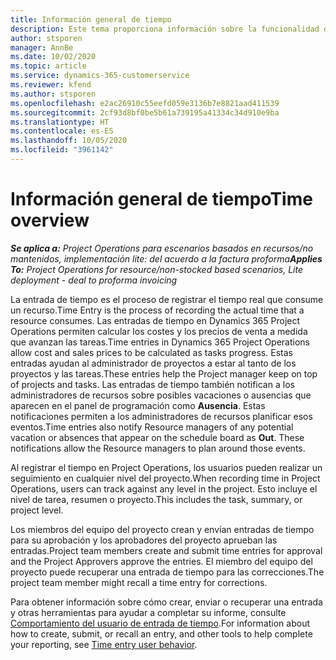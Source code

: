 ```yaml
---
title: Información general de tiempo
description: Este tema proporciona información sobre la funcionalidad de Tiempo de Dynamics 365 Project Operations.
author: stsporen
manager: AnnBe
ms.date: 10/02/2020
ms.topic: article
ms.service: dynamics-365-customerservice
ms.reviewer: kfend
ms.author: stsporen
ms.openlocfilehash: e2ac26910c55eefd059e3136b7e8821aad411539
ms.sourcegitcommit: 2cf93d8bf0be5b61a739195a41334c34d910e9ba
ms.translationtype: HT
ms.contentlocale: es-ES
ms.lasthandoff: 10/05/2020
ms.locfileid: "3961142"
---
```

# <a name="time-overview"></a><span data-ttu-id="c4c6a-103">Información general de tiempo</span><span class="sxs-lookup"><span data-stu-id="c4c6a-103">Time overview</span></span>

<span data-ttu-id="c4c6a-104">_**Se aplica a:** Project Operations para escenarios basados en recursos/no mantenidos, implementación lite: del acuerdo a la factura proforma_</span><span class="sxs-lookup"><span data-stu-id="c4c6a-104">_**Applies To:** Project Operations for resource/non-stocked based scenarios, Lite deployment - deal to proforma invoicing_</span></span>

<span data-ttu-id="c4c6a-105">La entrada de tiempo es el proceso de registrar el tiempo real que consume un recurso.</span><span class="sxs-lookup"><span data-stu-id="c4c6a-105">Time Entry is the process of recording the actual time that a resource consumes.</span></span> <span data-ttu-id="c4c6a-106">Las entradas de tiempo en Dynamics 365 Project Operations permiten calcular los costes y los precios de venta a medida que avanzan las tareas.</span><span class="sxs-lookup"><span data-stu-id="c4c6a-106">Time entries in Dynamics 365 Project Operations allow cost and sales prices to be calculated as tasks progress.</span></span> <span data-ttu-id="c4c6a-107">Estas entradas ayudan al administrador de proyectos a estar al tanto de los proyectos y las tareas.</span><span class="sxs-lookup"><span data-stu-id="c4c6a-107">These entries help the Project manager keep on top of projects and tasks.</span></span> <span data-ttu-id="c4c6a-108">Las entradas de tiempo también notifican a los administradores de recursos sobre posibles vacaciones o ausencias que aparecen en el panel de programación como **Ausencia**. Estas notificaciones permiten a los administradores de recursos planificar esos eventos.</span><span class="sxs-lookup"><span data-stu-id="c4c6a-108">Time entries also notify Resource managers of any potential vacation or absences that appear on the schedule board as **Out**. These notifications allow the Resource managers to plan around those events.</span></span>

<span data-ttu-id="c4c6a-109">Al registrar el tiempo en Project Operations, los usuarios pueden realizar un seguimiento en cualquier nivel del proyecto.</span><span class="sxs-lookup"><span data-stu-id="c4c6a-109">When recording time in Project Operations, users can track against any level in the project.</span></span> <span data-ttu-id="c4c6a-110">Esto incluye el nivel de tarea, resumen o proyecto.</span><span class="sxs-lookup"><span data-stu-id="c4c6a-110">This includes the task, summary, or project level.</span></span>

<span data-ttu-id="c4c6a-111">Los miembros del equipo del proyecto crean y envían entradas de tiempo para su aprobación y los aprobadores del proyecto aprueban las entradas.</span><span class="sxs-lookup"><span data-stu-id="c4c6a-111">Project team members create and submit time entries for approval and the Project Approvers approve the entries.</span></span> <span data-ttu-id="c4c6a-112">El miembro del equipo del proyecto puede recuperar una entrada de tiempo para las correcciones.</span><span class="sxs-lookup"><span data-stu-id="c4c6a-112">The project team member might recall a time entry for corrections.</span></span>

<span data-ttu-id="c4c6a-113">Para obtener información sobre cómo crear, enviar o recuperar una entrada y otras herramientas para ayudar a completar su informe, consulte [Comportamiento del usuario de entrada de tiempo](ui-behavior-time.md).</span><span class="sxs-lookup"><span data-stu-id="c4c6a-113">For information about how to create, submit, or recall an entry, and other tools to help complete your reporting, see [Time entry user behavior](ui-behavior-time.md).</span></span>

